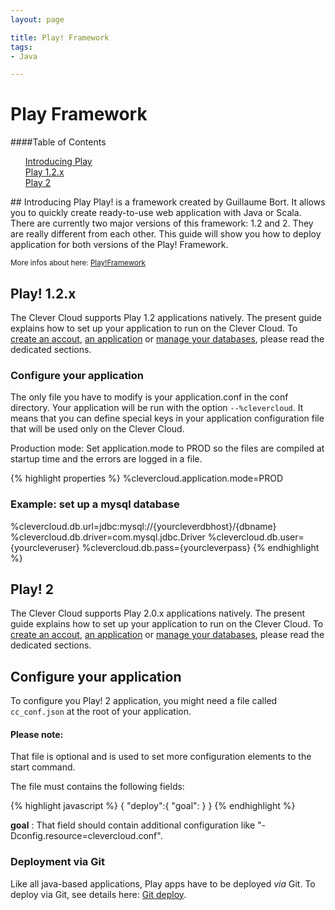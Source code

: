 ```yaml
---
layout: page

title: Play! Framework
tags:
- Java

---
```


# Play Framework
####Table of Contents
<ul style="list-style:none">
	<li>
		<a href="#introducing_play">
			<div class="unselectable " >Introducing Play<span class="unselectable caret pointer-table-content"></span></div>
		</a>
	</li>
	<li>
		<a href="#play_12x">
			<div class="unselectable " >Play 1.2.x<span class="unselectable caret pointer-table-content"></span></div>
		</a>
	</li>
	<li>
		<a href="#play_2">
		<div class="unselectable " >Play 2<span class="unselectable caret pointer-table-content"></span></div>
		</a>
	</li>
</ul>
## Introducing Play
Play! is a framework created by Guillaume Bort. It allows you to quickly create ready-to-use web application with Java or Scala. There are currently two major versions of this framework: 1.2 and 2. They are really different from each other. This guide will show you how to deploy application for both versions of the Play! Framework.  

<small>More infos about here: <a href="http://www.playframework.org">Play!Framework</a></small>

## Play! 1.2.x

The Clever Cloud supports Play 1.2 applications natively. The present guide explains how to set up your application to run on the Clever Cloud.
To [create an accout](/create-an-account), [an application](/create-an-application) or [manage your databases](/services), please read the dedicated sections.


### Configure your application

The only file you have to modify is your application.conf in the conf directory.
Your application will be run with the option `--%clevercloud`. It means that you can define special keys in your application configuration file that will be used only on the Clever Cloud.

Production mode: Set application.mode to PROD so the files are compiled at startup time and the errors are logged in a file.

{% highlight properties %}
%clevercloud.application.mode=PROD

### Example: set up a mysql database
%clevercloud.db.url=jdbc:mysql://{yourcleverdbhost}/{dbname}
%clevercloud.db.driver=com.mysql.jdbc.Driver
%clevercloud.db.user={yourcleveruser}
%clevercloud.db.pass={yourcleverpass}
{% endhighlight %}

## Play! 2

The Clever Cloud supports Play 2.0.x applications natively. The present guide explains how to set up your application to run on the Clever Cloud.
To [create an accout](/create-an-account), [an application](/create-an-application) or [manage your databases](/services), please read the dedicated sections.

## Configure your application
To configure you Play! 2 application, you might need a file called `cc_conf.json` at
the root of your application.

<div class="alert alert-hot-problems">
	<h4>Please note:</h4>
	<p>That file is optional and is used to set more
configuration elements to the start command.</p>
</div>

The file must contains the
following fields:

{% highlight javascript %}
{
   "deploy":{
	   "goal":<string>
	}
}
{% endhighlight %}

**goal**
: That field should contain additional configuration like
"-Dconfig.resource=clevercloud.conf".

### Deployment via Git

Like all java-based applications, Play apps have to be deployed *via* Git.
To deploy via Git, see details here: <a href="/git-deploy-java">Git deploy</a>.

<script type="text/javascript">
$('#center a').click(function(){
    $('html, body').animate({
        scrollTop: $( $(this).attr('href') ).offset().top - 0
    }, 500);
    return false;
});
</script>
